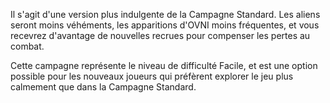 Il s'agit d'une version plus indulgente de la Campagne Standard. Les
aliens seront moins véhéments, les apparitions d'OVNI moins fréquentes,
et vous recevrez d'avantage de nouvelles recrues pour compenser les
pertes au combat.

Cette campagne représente le niveau de difficulté Facile, et est une
option possible pour les nouveaux joueurs qui préfèrent explorer le jeu
plus calmement que dans la Campagne Standard.